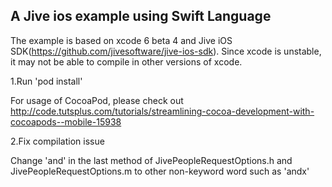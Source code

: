 A Jive ios example using Swift Language
-------------------------------
The example is based on xcode 6 beta 4 and Jive iOS SDK(https://github.com/jivesoftware/jive-ios-sdk). Since xcode is unstable, it may not be able to compile in other versions of xcode. 


1.Run 'pod install'

 For usage of CocoaPod, please check out http://code.tutsplus.com/tutorials/streamlining-cocoa-development-with-cocoapods--mobile-15938

2.Fix compilation issue

 Change 'and' in the last method of JivePeopleRequestOptions.h and JivePeopleRequestOptions.m  to other non-keyword word such as 'andx'


 
